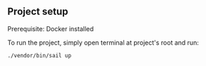 ## Project setup
Prerequisite: Docker installed

To run the project, simply open terminal at project's root and run:

`./vendor/bin/sail up`